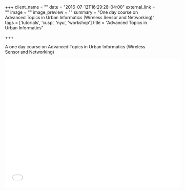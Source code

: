 +++
client_name = ""
date = "2016-07-12T16:29:28-04:00"
external_link = ""
image = ""
image_preview = ""
summary = "One day course on Advanced Topics in Urban Informatics (Wireless Sensor and Networking)"
tags = ['tutorials', 'cusp', 'nyu', 'workshop']
title = "Advanced Topics in Urban Informatics"

+++

A one day course on Advanced Topics in Urban Informatics (Wireless Sensor and Networking)

<iframe src="//slides.com/mohitsharma44/cusp_gx9004-005/embed" width="576" height="420" scrolling="no" frameborder="0" webkitallowfullscreen mozallowfullscreen allowfullscreen></iframe>